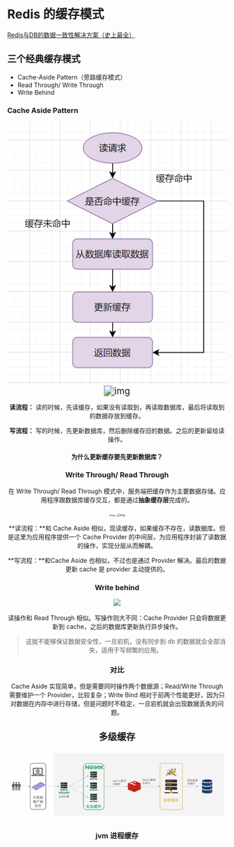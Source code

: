 # Redis 的缓存模式

[Redis与DB的数据一致性解决方案（史上最全）](https://www.cnblogs.com/crazymakercircle/p/14853622.html)

## 三个经典缓存模式

* Cache-Aside Pattern（旁路缓存模式）
* Read Through/ Write Through
* Write Behind

### Cache Aside Pattern

<center class="half">
    <img src="https://raw.githubusercontent.com/Bogdanxin/cloudImage/master/20210522212436746.png" alt="img"/>
    <img src="https://img-blog.csdnimg.cn/20210522212459467.png" alt="img" style="zoom:150%" />
<center/>



**读流程：** 读的时候，先读缓存，如果没有读取到，再读取数据库，最后将读取到的数据存放到缓存。

**写流程：** 写的时候，先更新数据库，然后删除缓存旧的数据。之后的更新留给读操作。

#### 为什么更新缓存要先更新数据库？

### Write Through/ Read Through

在 Write Through/ Read Through 模式中，服务端把缓存作为主要数据存储。应用程序跟数据库缓存交互，都是通过**抽象缓存层**完成的。

<center class="half">
    <img src="https://img-blog.csdnimg.cn/20210522212527364.png" alt="img" style="zoom:35%;" />
    <img src="https://img-blog.csdnimg.cn/20210522212542188.png" alt="img" style="zoom:45%;" />
<center/>

**读流程：**和 Cache Aside 相似，现读缓存，如果缓存不存在，读数据库。但是这里为应用程序提供一个 Cache Provider 的中间层，为应用程序封装了读数据的操作，实现分层从而解耦。

**写流程：**和Cache Aside 也相似，不过也是通过 Provider 解决。最后的数据更新 cache 是 provider 主动提供的。

### Write behind

![ ](https://raw.githubusercontent.com/Bogdanxin/cloudImage/master/watermark%252Ctype_ZmFuZ3poZW5naGVpdGk%252Cshadow_10%252Ctext_aHR0cHM6Ly9ibG9nLmNzZG4ubmV0L3dqMTMxNDI1MA%253D%253D%252Csize_16%252Ccolor_FFFFFF%252Ct_70.png)

读操作和 Read Through 相似。写操作则大不同：Cache Provider 只会将数据更新到 cache，之后的数据库更新执行异步操作。

> 这就不能够保证数据安全性，一旦宕机，没有同步到 db 的数据就会全部消失，适用于写频繁的应用。

### 对比

Cache Aside 实现简单，但是需要同时操作两个数据源；Read/Write Through 需要维护一个 Provider，比较复杂；Write Bind 相对于前两个性能更好，因为只对数据在内存中进行存储，但是问题时不稳定，一旦宕机就会出现数据丢失的问题。

## 多级缓存

![image-20220305082137306](https://raw.githubusercontent.com/Bogdanxin/cloudImage/master/image-20220305082137306.png)

###  jvm 进程缓存

